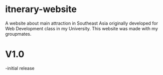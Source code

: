 # itnerary-website

A website about main attraction in Southeast Asia originally developed for Web Development class in my University. This website was made with my groupmates. 


# V1.0 
-initial release
